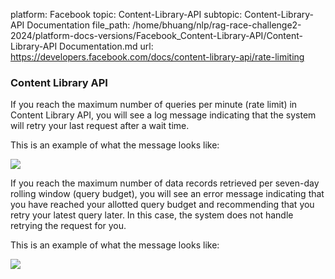 platform: Facebook
topic: Content-Library-API
subtopic: Content-Library-API Documentation
file_path: /home/bhuang/nlp/rag-race-challenge2-2024/platform-docs-versions/Facebook_Content-Library-API/Content-Library-API Documentation.md
url: https://developers.facebook.com/docs/content-library-api/rate-limiting


### Content Library API

If you reach the maximum number of queries per minute (rate limit) in Content Library API, you will see a log message indicating that the system will retry your last request after a wait time.

This is an example of what the message looks like:

![](https://scontent-cdg4-3.xx.fbcdn.net/v/t39.8562-6/398010007_1547315062763139_1392026401103332627_n.png?_nc_cat=111&ccb=1-7&_nc_sid=f537c7&_nc_ohc=NP6X6VD0OGAAX_SFTrM&_nc_ht=scontent-cdg4-3.xx&oh=00_AfCKU1SWTvndm9HaBhS17f_-tgq-DlUDoXfLdebijXhc5A&oe=65BEBA05)  
  

If you reach the maximum number of data records retrieved per seven-day rolling window (query budget), you will see an error message indicating that you have reached your allotted query budget and recommending that you retry your latest query later. In this case, the system does not handle retrying the request for you.

This is an example of what the message looks like:

![](https://scontent-cdg4-2.xx.fbcdn.net/v/t39.8562-6/397449533_1025873445329811_6969197869066569786_n.png?_nc_cat=107&ccb=1-7&_nc_sid=f537c7&_nc_ohc=WGs01JS5DaoAX99umgY&_nc_ht=scontent-cdg4-2.xx&oh=00_AfA-ykVKwerwXBPSK7bVPoxU_JiaLodSeBRU3qLLiqUcRA&oe=65BEE104)